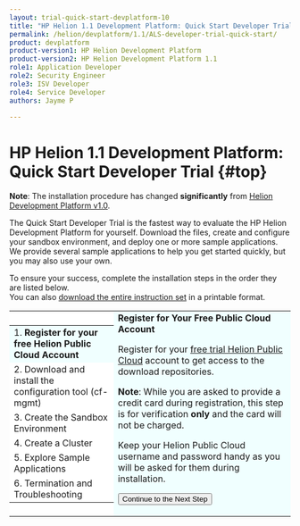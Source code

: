 ```yaml
---
layout: trial-quick-start-devplatform-10
title: "HP Helion 1.1 Development Platform: Quick Start Developer Trial "
permalink: /helion/devplatform/1.1/ALS-developer-trial-quick-start/
product: devplatform
product-version1: HP Helion Development Platform
product-version2: HP Helion Development Platform 1.1
role1: Application Developer
role2: Security Engineer
role3: ISV Developer 
role4: Service Developer
authors: Jayme P

---
```

<!--UNDER REVISION-->

<script>
function PageRefresh {
onLoad="window.refresh"
}
PageRefresh();
</script>

# HP Helion 1.1 Development Platform: Quick Start Developer Trial {#top}
**Note**: The installation procedure has changed **significantly** from [Helion Development Platform v1.0](/helion/devplatform/ALS-developer-trial-quick-start/). 

The Quick Start Developer Trial is the fastest way to evaluate the HP Helion Development Platform for yourself. Download the files, create and configure your sandbox environment, and deploy one or more sample applications. We provide several sample applications to help you get started quickly, but you may also use your own.

To ensure your success, complete the installation steps in the order they are listed below.<br />
You can also <a href="http://gaf2871b9d2d13cf45c1306b35bf01764.cdn.hpcloudsvc.com/HP Helion Development Platform Quick Start Instructions.pdf" target="_blank">download the entire instruction set</a> in a printable format.

<table style="background-color: #FFF;">
<tr style="padding: 0;"><td style="padding: 0;">
<table border="0" style="background-color: #FFF; height: 100%;">
<tr><td style="background-color: #F0FFFF;">
1. <b>Register for your free Helion Public Cloud Account</b>
</td></tr>
<tr><td>
2. Download and install the configuration tool (cf-mgmt)
</td></tr>
<tr><td>
3. Create the Sandbox Environment
</td></tr>
<tr><td>
4. Create a Cluster
</td></tr>
<tr><td>
5. Explore Sample Applications
</td></tr>
<tr><td border="0">
6. Termination and Troubleshooting
</td>
</tr>
</table>
</td><td style="background-color: #F0FFFF; vertical-align: top;"><b>Register for Your Free Public Cloud Account</b>
<p>
Register for your <a href="http://www.hpcloud.com/cloud-credit" target="_blank">free trial Helion Public Cloud</a> account to get access to the download repositories.
</p>
<p>
<b>Note</b>: While you are asked to provide a credit card during registration, this step is for verification <b>only</b> and the card will not be charged. 
</p>
<p>Keep your Helion Public Cloud username and password handy as you will be asked for them during installation.
</p>
<p><form action="http://15.184.32.138/helion/devplatform/1.1/ALS-developer-trial-quick-start/2" method="get">
    <input type="submit" value="Continue to the Next Step" 
         name="Submit" id="frm1_submit" />
</form></p></td></tr>
</table>





